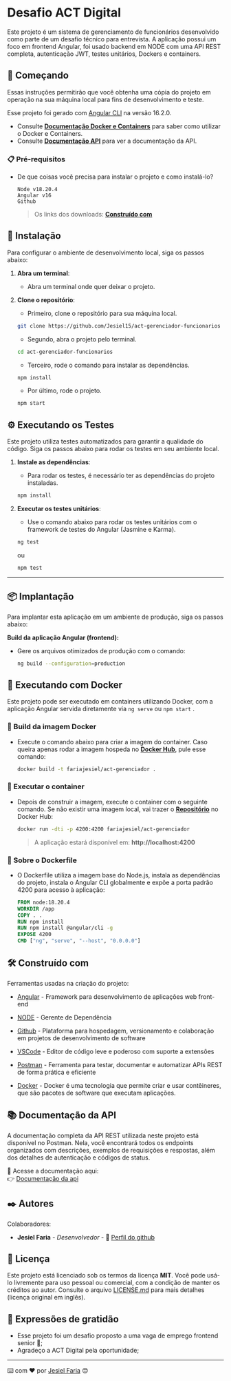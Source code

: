 # Desafio ACT Digital

Este projeto é um sistema de gerenciamento de funcionários desenvolvido como parte de um desafio técnico para entrevista. A aplicação possui um
foco em frontend Angular, foi usado backend em NODE com uma API REST completa, autenticação JWT, testes unitários, Dockers e containers.

## 🚀 Começando

Essas instruções permitirão que você obtenha uma cópia do projeto em operação na sua máquina local para fins de desenvolvimento e teste.

Esse projeto foi gerado com [Angular CLI](https://github.com/angular/angular-cli) na versão 16.2.0.

- Consulte **[Documentação Docker e Containers](#-sobre-o-dockerfile)** para saber como utilizar o Docker e Containers.
- Consulte **[Documentação API](#-documentação-da-api)** para ver a documentação da API.

### 📋 Pré-requisitos

- De que coisas você precisa para instalar o projeto e como instalá-lo?

  ```
  Node v18.20.4
  Angular v16
  Github
  ```

  > Os links dos downloads: **[Construído com](#️-construído-com)**

## 🔧 Instalação

Para configurar o ambiente de desenvolvimento local, siga os passos abaixo:

1. **Abra um terminal**:

   - Abra um terminal onde quer deixar o projeto.

2. **Clone o repositório**:

   - Primeiro, clone o repositório para sua máquina local.

   ```bash
   git clone https://github.com/Jesiel15/act-gerenciador-funcionarios
   ```

   - Segundo, abra o projeto pelo terminal.

   ```bash
   cd act-gerenciador-funcionarios
   ```

   - Terceiro, rode o comando para instalar as dependências.

   ```bash
   npm install
   ```

   - Por último, rode o projeto.

   ```bash
   npm start
   ```

## ⚙️ Executando os Testes

Este projeto utiliza testes automatizados para garantir a qualidade do código. Siga os passos abaixo para rodar os testes em seu ambiente local.

1. **Instale as dependências**:

   - Para rodar os testes, é necessário ter as dependências do projeto instaladas.

   ```bash
   npm install
   ```

2. **Executar os testes unitários**:
   - Use o comando abaixo para rodar os testes unitários com o framework de testes do Angular (Jasmine e Karma).
   ```bash
   ng test
   ```
   ou
   ```bash
   npm test
   ```

---

## 📦 Implantação

Para implantar esta aplicação em um ambiente de produção, siga os passos abaixo:

**Build da aplicação Angular (frontend):**

- Gere os arquivos otimizados de produção com o comando:
  ```bash
  ng build --configuration=production
  ```

## 🐳 Executando com Docker

Este projeto pode ser executado em containers utilizando Docker, com a aplicação Angular servida diretamente via `ng serve` ou `npm start` .

### 🔸 Build da imagem Docker

- Execute o comando abaixo para criar a imagem do container. Caso queira apenas rodar a imagem hospeda no **[Docker Hub](https://hub.docker.com)**, pule esse comando:

  ```bash
  docker build -t fariajesiel/act-gerenciador .
  ```

### 🔸 Executar o container

- Depois de construir a imagem, execute o container com o seguinte comando. Se não existir uma imagem local, vai trazer o **[Repositório](https://hub.docker.com/repository/docker/fariajesiel/act-gerenciador/general)** no Docker Hub:

  ```bash
  docker run -dti -p 4200:4200 fariajesiel/act-gerenciador
  ```

  > A aplicação estará disponível em: **http://localhost:4200**

### 🔸 Sobre o Dockerfile

- O Dockerfile utiliza a imagem base do Node.js, instala as dependências do projeto, instala o Angular CLI globalmente e expõe a porta padrão 4200 para acesso à aplicação:

  ```Dockerfile
  FROM node:18.20.4
  WORKDIR /app
  COPY . .
  RUN npm install
  RUN npm install @angular/cli -g
  EXPOSE 4200
  CMD ["ng", "serve", "--host", "0.0.0.0"]
  ```

## 🛠️ Construído com

Ferramentas usadas na criação do projeto:

- [Angular](https://v16.angular.io/guide/setup-local) - Framework para desenvolvimento de aplicações web front-end

- [NODE](https://nodejs.org/pt/download) - Gerente de Dependência

- [Github](https://docs.github.com/en/desktop/installing-and-authenticating-to-github-desktop/installing-github-desktop) - Plataforma para hospedagem, versionamento e colaboração em projetos de desenvolvimento de software

- [VSCode](https://code.visualstudio.com) - Editor de código leve e poderoso com suporte a extensões

- [Postman](https://www.postman.com/downloads) - Ferramenta para testar, documentar e automatizar APIs REST de forma prática e eficiente

- [Docker](https://www.docker.com/get-started/) - Docker é uma tecnologia que permite criar e usar contêineres, que são pacotes de software que executam aplicações.

## 📚 Documentação da API

A documentação completa da API REST utilizada neste projeto está disponível no Postman. Nela, você encontrará todos os endpoints organizados com descrições, exemplos de requisições e respostas, além dos detalhes de autenticação e códigos de status.

📎 Acesse a documentação aqui:  
👉 [Documentação da api](https://documenter.getpostman.com/view/15165244/2sAYdoESqn#89c346c7-1432-4bf6-8721-5f0a2adff646)

## ✒️ Autores

Colaboradores:

- **Jesiel Faria** - _Desenvolvedor_ - 📎 [Perfil do github](https://github.com/Jesiel15)

## 📄 Licença

Este projeto está licenciado sob os termos da licença **MIT**.
Você pode usá-lo livremente para uso pessoal ou comercial, com a condição de manter os créditos ao autor.
Consulte o arquivo [LICENSE.md](./LICENSE.md) para mais detalhes (licença original em inglês).

## 🎁 Expressões de gratidão

- Esse projeto foi um desafio proposto a uma vaga de emprego frontend senior 📢;
- Agradeço a ACT Digital pela oportunidade;

---

⌨️ com ❤️ por [Jesiel Faria](https://github.com/Jesiel15) 😊
